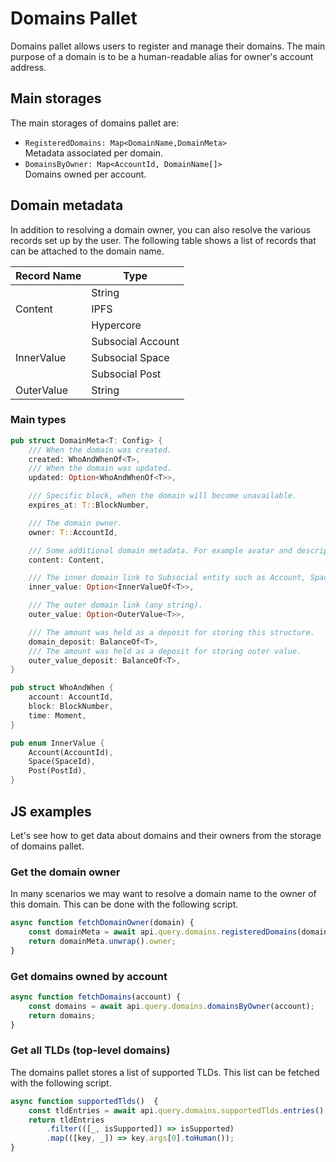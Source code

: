 # Domains Pallet

Domains pallet allows users to register and manage their domains. The main purpose of a domain is to be a human-readable alias for owner's account address. 


## Main storages

The main storages of domains pallet are: 
- `RegisteredDomains: Map<DomainName,DomainMeta>`\
  Metadata associated per domain.
- `DomainsByOwner: Map<AccountId, DomainName[]>`\
  Domains owned per account.


## Domain metadata

In addition to resolving a domain owner, you can also resolve the various records set up
by the user. The following table shows a list of records that can be attached to the domain name.


<table>
<thead>
  <tr>
    <th>Record Name</th>
    <th>Type</th>
  </tr>
</thead>
<tbody>
  <tr>
    <td rowspan="3">Content</td>
    <td>String</td>
  </tr>
  <tr>
    <td>IPFS</td>
  </tr>
  <tr>
    <td>Hypercore</td>
  </tr>
  <tr>
    <td rowspan="3">InnerValue</td>
    <td>Subsocial Account</td>
  </tr>
  <tr>
    <td>Subsocial Space</td>
  </tr>
  <tr>
    <td>Subsocial Post</td>
  </tr>
  <tr>
    <td>OuterValue</td>
    <td>String</td>
  </tr>
</tbody>
</table>

### Main types

```rust
pub struct DomainMeta<T: Config> {
    /// When the domain was created.
    created: WhoAndWhenOf<T>,
    /// When the domain was updated.
    updated: Option<WhoAndWhenOf<T>>,

    /// Specific block, when the domain will become unavailable.
    expires_at: T::BlockNumber,

    /// The domain owner.
    owner: T::AccountId,

    /// Some additional domain metadata. For example avatar and description for this domain.
    content: Content,

    /// The inner domain link to Subsocial entity such as Account, Space, or Post.
    inner_value: Option<InnerValueOf<T>>,

    /// The outer domain link (any string).
    outer_value: Option<OuterValue<T>>,

    /// The amount was held as a deposit for storing this structure.
    domain_deposit: BalanceOf<T>,
    /// The amount was held as a deposit for storing outer value.
    outer_value_deposit: BalanceOf<T>,
}

pub struct WhoAndWhen {
    account: AccountId,
    block: BlockNumber,
    time: Moment,
}

pub enum InnerValue {
    Account(AccountId),
    Space(SpaceId),
    Post(PostId),
}
```

## JS examples

Let's see how to get data about domains and their owners from the storage of domains pallet.

### Get the domain owner

In many scenarios we may want to resolve a domain name
to the owner of this domain. This can be done with the following script.

```javascript
async function fetchDomainOwner(domain) {
    const domainMeta = await api.query.domains.registeredDomains(domain);
    return domainMeta.unwrap().owner;
}
```

### Get domains owned by account

```javascript
async function fetchDomains(account) {
    const domains = await api.query.domains.domainsByOwner(account);
    return domains;
}
```

### Get all TLDs (top-level domains)

The domains pallet stores a list of supported TLDs. This list can be fetched with
the following script.

```javascript
async function supportedTlds()  {
    const tldEntries = await api.query.domains.supportedTlds.entries();
    return tldEntries
        .filter(([_, isSupported]) => isSupported)
        .map(([key, _]) => key.args[0].toHuman());
}
```
